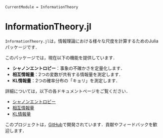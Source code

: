 ```@meta
CurrentModule = InformationTheory
```

# InformationTheory.jl

`InformationTheory.jl`は，情報理論における様々な尺度を計算するためのJuliaパッケージです．

このパッケージでは，現在以下の機能を提供しています．

-   **シャノンエントロピー**：事象の不確かさを定量化します．
-   **相互情報量**：2つの変数が共有する情報量を測定します．
-   **KL情報量**：2つの確率分布の「キョリ」を測定します．

詳細については，以下の各ドキュメントページをご覧ください．

-   [シャノンエントロピー](API/ShannonEntropy.md)
-   [相互情報量](API/MutualInformation.md)
-   [KL情報量](API/KLdivergence.md)

このプロジェクトは，[GitHub](https://github.com/tkrhsmt/InformationTheory.jl)で開発されています．貢献やフィードバックを歓迎します．
